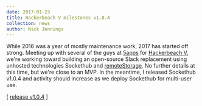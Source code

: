 ```yaml
---
date: 2017-01-23
title: Hackerbeach V milestones v1.0.4
collection: news
author: Nick Jennings
---
```

While 2016 was a year of mostly maintenance work, 2017 has started off strong. Meeting up with several of the guys at [5apps](https://5apps.com) for [Hackerbeach V](http://hackerbeach.org), we're working toward building an open-source Slack replacement using unhosted technologies Sockethub and [remoteStorage](http://remotestorage.io). No further details at this time, but we're close to an MVP. In the meantime, I released Sockethub v1.0.4 and activity should increase as we deploy Sockethub for multi-user use.

[ [release v1.0.4](https://github.com/sockethub/sockethub/releases/tag/v1.0.4) ]

